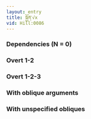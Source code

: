```yaml
---
layout: entry
title: སྐྱོན་√x
vid: Hill:0086
---
```

### Dependencies (N = 0)


### Overt 1-2


### Overt 1-2-3


### With oblique arguments


### With unspecified obliques

